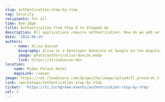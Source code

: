 ```yaml
---
slug: authentication-step-by-step
tag: Security
recipients: For all
time: 9am-18pm
title: Authentication from Step 0 to Stepped Up
description: All applications require authentication. How do we add authentication, how does authorization fit in, and how can we prevent hacks? This workshop adds authentication to your Angular application in an interactive, hands-on format.<br /><br />You&#8217;ll learn about authentication and authorization concepts, how to add them to an Angular application using a reputable identity provider, and ways to enforce authentication and access control measures.<br /><br />You&#8217;ll also protect API resources and learn how to step up your authentication within your software system by leveraging new advances in OAuth specs to increase users&#8217; identity assurance.
date: '2024-06-25'
authors: 
    - name: Alisa Duncan
      biography: Alisa is a Developer Advocate at Google on the Angular team. She is passionate about helping others learn and improve their lives through technology. She is also a co-organizer of GDG New Orleans and Angular New Orleans.
      image: photo/authors/alisa-duncan.webp
      link: https://alisaduncan.dev
location: 
    name: Midas Palace Hotel
    mapsLink: /venue
image: https://res.cloudinary.com/dp1gwjz5w/image/upload/fl_preserve_transparency/v1712129746/ngrome-workshops/_d2ffe5b3-3e5c-4827-bf8d-c0001fcb6fe2_zcqars.jpg?_s=public-apps_s=public-apps
link: /workshops/authentication-step-by-step
ticket:  'https://ti.to/ngrome-events/authentication-step-by-step'
col: 1
---
```


